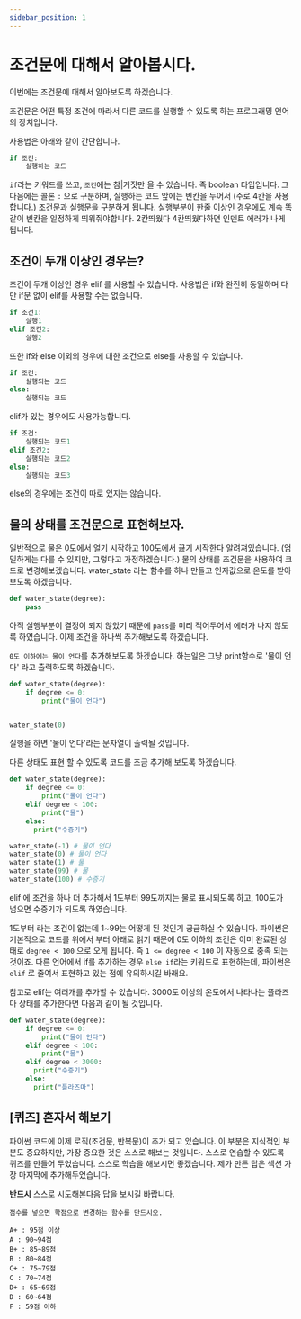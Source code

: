 ```yaml
---
sidebar_position: 1
---
```


# 조건문에 대해서 알아봅시다.

이번에는 조건문에 대해서 알아보도록 하겠습니다.

조건문은 어떤 특정 조건에 따라서 다른 코드를 실행할 수 있도록 하는 프로그래밍 언어의 장치입니다.

사용법은 아래와 같이 간단합니다.

```python
if 조건:
    실행하는 코드
```

`if`라는 키워드를 쓰고, `조건`에는 참|거짓만 올 수 있습니다. 즉 boolean 타입입니다. 그 다음에는 콜론 `:` 으로 구분하며, 실행하는 코드 앞에는 빈칸을 두어서 (주로 4칸을 사용합니다.) 조건문과 실행문을 구분하게 됩니다. 실행부분이 한줄 이상인 경우에도 계속 똑같이 빈칸을 일정하게 띄워줘야합니다. 2칸띄웠다 4칸띄웠다하면 인덴트 에러가 나게 됩니다.

## 조건이 두개 이상인 경우는?

조건이 두개 이상인 경우 elif 를 사용할 수 있습니다. 사용법은 if와 완전히 동일하며 다만 if문 없이 elif를 사용할 수는 없습니다.

```python
if 조건1:
    실행1
elif 조건2:
    실행2
```

또한 if와 else 이외의 경우에 대한 조건으로 else를 사용할 수 있습니다.

```python
if 조건:
    실행되는 코드
else:
    실행되는 코드
```

elif가 있는 경우에도 사용가능합니다.

```python
if 조건:
    실행되는 코드1
elif 조건2:
    실행되는 코드2
else:
    실행되는 코드3
```

else의 경우에는 조건이 따로 있지는 않습니다.

## 물의 상태를 조건문으로 표현해보자.

일반적으로 물은 0도에서 얼기 시작하고 100도에서 끓기 시작한다 알려져있습니다. (엄밀하게는 다를 수 있지만, 그렇다고 가정하겠습니다.) 물의 상태를 조건문을 사용하여 코드로 변경해보겠습니다. water_state 라는 함수를 하나 만들고 인자값으로 온도를 받아 보도록 하겠습니다.

```python
def water_state(degree):
    pass
```

아직 실행부분이 결정이 되지 않았기 때문에 `pass`를 미리 적어두어서 에러가 나지 않도록 하였습니다. 이제 조건을 하나씩 추가해보도록 하겠습니다.

`0도 이하에는 물이 언다`를 추가해보도록 하겠습니다. 하는일은 그냥 print함수로 '물이 언다' 라고 출력하도록 하겠습니다.

```python
def water_state(degree):
    if degree <= 0:
        print("물이 언다")


water_state(0)
```

실행을 하면 '물이 언다'라는 문자열이 출력될 것입니다.

다른 상태도 표현 할 수 있도록 코드를 조금 추가해 보도록 하겠습니다.


```python
def water_state(degree):
    if degree <= 0:
        print("물이 언다")
    elif degree < 100:
        print("물")
    else:
      print("수증기")

water_state(-1) # 물이 언다
water_state(0) # 물이 언다
water_state(1) # 물
water_state(99) # 물
water_state(100) # 수증기
```

elif 에 조건을 하나 더 추가해서 1도부터 99도까지는 물로 표시되도록 하고,
100도가 넘으면 수증기가 되도록 하였습니다.

1도부터 라는 조건이 없는데 1~99는 어떻게 된 것인기 궁금하실 수 있습니다.
파이썬은 기본적으로 코드를 위에서 부터 아래로 읽기 때문에 0도 이하의 조건은 이미 완료된 상태로
`degree < 100` 으로 오게 됩니다. 즉 `1 <= degree < 100` 이 자동으로 충족 되는 것이죠.
다른 언어에서 if를 추가하는 경우 `else if`라는 키워드로 표현하는데,
파이썬은 `elif` 로 줄여서 표현하고 있는 점에 유의하시길 바래요.

참고로 elif는 여러개를 추가할 수 있습니다.
3000도 이상의 온도에서 나타나는 플라즈마 상태를 추가한다면 다음과 같이 될 것입니다.

```python
def water_state(degree):
    if degree <= 0:
        print("물이 언다")
    elif degree < 100:
        print("물")
    elif degree < 3000:
      print("수증기")
    else:
      print("플라즈마")
```


## [퀴즈] 혼자서 해보기

파이썬 코드에 이제 로직(조건문, 반복문)이 추가 되고 있습니다.
이 부분은 지식적인 부분도 중요하지만, 가장 중요한 것은 스스로 해보는 것입니다.
스스로 연습할 수 있도록 퀴즈를 만들어 두었습니다. 스스로 학습을 해보시면 좋겠습니다.
제가 만든 답은 섹션 가장 마지막에 추가해두었습니다.

**반드시** 스스로 시도해본다음 답을 보시길 바랍니다.

```
점수를 넣으면 학점으로 변경하는 함수를 만드시오.

A+ : 95점 이상
A : 90~94점
B+ : 85~89점
B : 80~84점
C+ : 75~79점
C : 70~74점
D+ : 65~69점
D : 60~64점
F : 59점 이하
```
